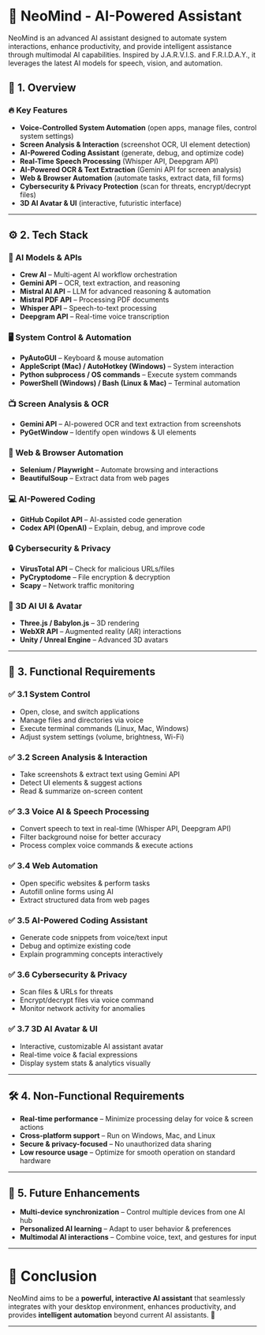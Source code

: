 # 🚀 NeoMind - AI-Powered Assistant  

NeoMind is an advanced AI assistant designed to automate system interactions, enhance productivity, and provide intelligent assistance through multimodal AI capabilities. Inspired by J.A.R.V.I.S. and F.R.I.D.A.Y., it leverages the latest AI models for speech, vision, and automation.  

## 📌 1. Overview  

### 🔥 Key Features  
- **Voice-Controlled System Automation** (open apps, manage files, control system settings)  
- **Screen Analysis & Interaction** (screenshot OCR, UI element detection)  
- **AI-Powered Coding Assistant** (generate, debug, and optimize code)  
- **Real-Time Speech Processing** (Whisper API, Deepgram API)  
- **AI-Powered OCR & Text Extraction** (Gemini API for screen analysis)  
- **Web & Browser Automation** (automate tasks, extract data, fill forms)  
- **Cybersecurity & Privacy Protection** (scan for threats, encrypt/decrypt files)  
- **3D AI Avatar & UI** (interactive, futuristic interface)  

---

## ⚙️ 2. Tech Stack  

### 🧠 AI Models & APIs  
- **Crew AI** – Multi-agent AI workflow orchestration  
- **Gemini API** – OCR, text extraction, and reasoning  
- **Mistral AI API** – LLM for advanced reasoning & automation  
- **Mistral PDF API** – Processing PDF documents  
- **Whisper API** – Speech-to-text processing  
- **Deepgram API** – Real-time voice transcription  

### 🖥 System Control & Automation  
- **PyAutoGUI** – Keyboard & mouse automation  
- **AppleScript (Mac) / AutoHotkey (Windows)** – System interaction  
- **Python subprocess / OS commands** – Execute system commands  
- **PowerShell (Windows) / Bash (Linux & Mac)** – Terminal automation  

### 📺 Screen Analysis & OCR  
- **Gemini API** – AI-powered OCR and text extraction from screenshots  
- **PyGetWindow** – Identify open windows & UI elements  

### 🔗 Web & Browser Automation  
- **Selenium / Playwright** – Automate browsing and interactions  
- **BeautifulSoup** – Extract data from web pages  

### 💻 AI-Powered Coding  
- **GitHub Copilot API** – AI-assisted code generation  
- **Codex API (OpenAI)** – Explain, debug, and improve code  

### 🔒 Cybersecurity & Privacy  
- **VirusTotal API** – Check for malicious URLs/files  
- **PyCryptodome** – File encryption & decryption  
- **Scapy** – Network traffic monitoring  

### 🎨 3D AI UI & Avatar  
- **Three.js / Babylon.js** – 3D rendering  
- **WebXR API** – Augmented reality (AR) interactions  
- **Unity / Unreal Engine** – Advanced 3D avatars  

---

## 🎯 3. Functional Requirements  

### ✅ 3.1 System Control  
- Open, close, and switch applications  
- Manage files and directories via voice  
- Execute terminal commands (Linux, Mac, Windows)  
- Adjust system settings (volume, brightness, Wi-Fi)  

### ✅ 3.2 Screen Analysis & Interaction  
- Take screenshots & extract text using Gemini API  
- Detect UI elements & suggest actions  
- Read & summarize on-screen content  

### ✅ 3.3 Voice AI & Speech Processing  
- Convert speech to text in real-time (Whisper API, Deepgram API)  
- Filter background noise for better accuracy  
- Process complex voice commands & execute actions  

### ✅ 3.4 Web Automation  
- Open specific websites & perform tasks  
- Autofill online forms using AI  
- Extract structured data from web pages  

### ✅ 3.5 AI-Powered Coding Assistant  
- Generate code snippets from voice/text input  
- Debug and optimize existing code  
- Explain programming concepts interactively  

### ✅ 3.6 Cybersecurity & Privacy  
- Scan files & URLs for threats  
- Encrypt/decrypt files via voice command  
- Monitor network activity for anomalies  

### ✅ 3.7 3D AI Avatar & UI  
- Interactive, customizable AI assistant avatar  
- Real-time voice & facial expressions  
- Display system stats & analytics visually  

---

## 🛠 4. Non-Functional Requirements  
- **Real-time performance** – Minimize processing delay for voice & screen actions  
- **Cross-platform support** – Run on Windows, Mac, and Linux  
- **Secure & privacy-focused** – No unauthorized data sharing  
- **Low resource usage** – Optimize for smooth operation on standard hardware  

---

## 🚀 5. Future Enhancements  
- **Multi-device synchronization** – Control multiple devices from one AI hub  
- **Personalized AI learning** – Adapt to user behavior & preferences  
- **Multimodal AI interactions** – Combine voice, text, and gestures for input  

---

# 🏁 Conclusion  
NeoMind aims to be a **powerful, interactive AI assistant** that seamlessly integrates with your desktop environment, enhances productivity, and provides **intelligent automation** beyond current AI assistants. 🚀  

---
